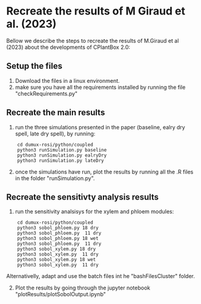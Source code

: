 # Recreate the results of M Giraud et al. (2023)

Bellow we describe the steps to recreate the results of M.Giraud et al (2023) about the developments of CPlantBox 2.0:

## Setup the files

1) Download the files in a linux environment.
2) make sure you have all the requirements installed by running the file "checkRequirements.py"
## Recreate the main results
1) run the three simulations presented in the paper (baseline, ealry dry spell, late dry spell), by running:
```
    cd dumux-rosi/python/coupled
    python3 runSimulation.py baseline
    python3 runSimulation.py ealryDry
    python3 runSimulation.py lateDry
```
2) once the simulations have run, plot the results by running all the .R files in the folder "runSimulation.py".
## Recreate the sensitivty analysis results
1) run the sensitivity analsisys for the xylem and phloem modules:
```
    cd dumux-rosi/python/coupled
    python3 sobol_phloem.py 18 dry
    python3 sobol_phloem.py  11 dry
    python3 sobol_phloem.py 18 wet
    python3 sobol_phloem.py  11 dry
    python3 sobol_xylem.py 18 dry
    python3 sobol_xylem.py  11 dry
    python3 sobol_xylem.py 18 wet
    python3 sobol_xylem.py  11 dry
```
Alternativelly, adapt and use the batch files int he "bashFilesCluster" folder.

2) Plot the results by going through the jupyter notebook "plotResults/plotSobolOutput.ipynb"
